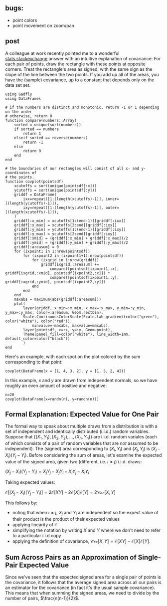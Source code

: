 ## bugs:

- point colors
- point movement on zoom/pan

## post

A colleague at work recently pointed me to a wonderful [stats.stackexchange](http://link) answer with an intuitive explanation of covariance: For each pair of points, draw the rectangle with these points at opposite corners. Treat the rectangle's area as signed, with the same sign as the slope of the line between the two points. If you add up all of the areas, you have the (sample) covariance, up to a constant that depends only on the data set set.

```{.julia hide="true" results="none"}
using Gadfly
using DataFrames

# if the numbers are distinct and monotonic, return -1 or 1 depending on the order
# otherwise, return 0
function compare(numbers::Array)
	sorted = unique(sort(numbers))
	if sorted == numbers
		return 1
	elseif sorted == reverse(numbers)
		return -1
	else 
		return 0
	end
end

# the boundaries of our rectangles will conist of all x- and y- coordinates of
# the points. 
function covplot(pointsdf)
	xcutoffs = sort(unique(pointsdf[:x]))
	ycutoffs = sort(unique(pointsdf[:y]))
	griddf = DataFrame(
		ixx=repeat([1:(length(xcutoffs)-1)], inner=[(length(ycutoffs)-1)]), 
		ixy=repeat([1:(length(ycutoffs)-1)], outer=[(length(xcutoffs)-1)]), 
	)
	griddf[:x_min] = xcutoffs[1:(end-1)][griddf[:ixx]]
	griddf[:x_max] = xcutoffs[2:end][griddf[:ixx]]
	griddf[:y_min] = ycutoffs[1:(end-1)][griddf[:ixy]]
	griddf[:y_max] = ycutoffs[2:end][griddf[:ixy]]
	griddf[:xmid] = (griddf[:x_min] + griddf[:x_max])/2
	griddf[:ymid] = (griddf[:y_min] + griddf[:y_max])/2
	griddf[:areasum] = 0
	for (ixpoint1 in 1:nrow(pointsdf))
	    for (ixpoint2 in (ixpoint1+1):nrow(pointsdf))
	        for (ixgrid in 1:nrow(griddf))
	            griddf[ixgrid,:areasum] += 
		            compare([pointsdf[ixpoint1,:x], griddf[ixgrid,:xmid], pointsdf[ixpoint2,:x]]) * 
		            compare([pointsdf[ixpoint1,:y], griddf[ixgrid,:ymid], pointsdf[ixpoint2,:y]])
	        end
	    end
	end
	maxabs = maximum(abs(griddf[:areasum]))
	plot(
		layer(griddf, x_min=:x_min, x_max=:x_max, y_min=:y_min, y_max=:y_max, color=:areasum, Geom.rectbin),
		Scale.ContinuousColorScale(Scale.lab_gradient(color("green"), color("white"), color("red")), 
			minvalue=-maxabs, maxvalue=maxabs),
		layer(pointsdf, x=:x, y=:y, Geom.point),	
		Theme(panel_fill=color("white"), line_width=1mm, default_color=color("black"))
		)
end
```
Here's an example, with each spot on the plot colored by the sum corresponding to that point:

```{.julia hide="true"}
covplot(DataFrame(x = [1, 4, 3, 2], y = [1, 5, 2, 4]))
```

In this example, $x$ and $y$ are drawn from independent normals, so we have roughly an even amount of positive and negative:

```{.julia hide="true"}
n=20
covplot(DataFrame(x=randn(n), y=randn(n)))
```

## Formal Explanation: Expected Value for One Pair

The formal way to speak about multiple draws from a distribution is with a set of independent and identically distributed (i.i.d.) random variables. Suppose that $\{(X_1, Y_1), (X_2, Y_2), \ldots, (X_n, Y_n)\}$ are i.i.d. random variales (each of which consists of a pair of random variables that are *not* assumed to be independent). The (signed) area corresponding to $(X_i,Y_i)$ and $(X_j,Y_j)$ is $(X_j-X_i)(Y_j-Y_i)$. Before considering the sum of areas, let's examine the expected value of the signed area, given two (different, i.e. $i \neq j$) i.i.d. draws:

$(X_j-X_i)(Y_j-Y_i) = X_j Y_j - X_j Y_i + X_i Y_j - X_i Y_i$

Taking expected values:

$\mathcal{E}[(X_j-X_i)(Y_j-Y_i)] = 2\mathcal{E}[XY] - 2\mathcal{E}[X]\mathcal{E}[Y] = 2\mathcal{Cov}[X,Y]$

This follows by:

- noting that when $i \neq j$, $X_j$ and $Y_i$ are independent so the expect value of their product is the product of their expected values
- applying linearity of $\mathcal{E}$
- simplifying the notation by writing $X$ and $Y$ where we don't need to refer to a particular i.i.d copy
- applying the definition of covariance, $\mathcal{Cov}[X,Y] = \mathcal{E}[XY] - \mathcal{E}[X]\mathcal{E}[Y]$.

## Sum Across Pairs as an Approximation of Single-Pair Expected Value

Since we've seen that the expected signed area for a single pair of points is the covariance, it follows that the average signed area across all our pairs is an estimator for the covariance (in fact it's the usual sample covariance). This means that when summing the signed areas, we need to divide by the number of pairs, $\frac{n(n-1)}{2}$.	